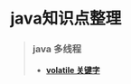  # java知识点整理
 
 >###  java 多线程
 >* **[volatile 关键字](/src/main/java/com/licc/code/base/_volatile/volatile.md)**
 